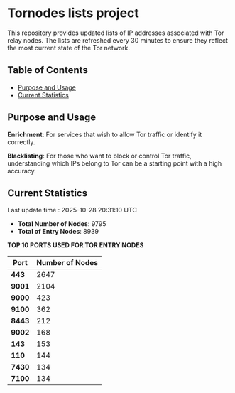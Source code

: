 # Tornodes lists project

This repository provides updated lists of IP addresses associated with Tor relay nodes. The lists are refreshed every 30 minutes to ensure they reflect the most current state of the Tor network.

## Table of Contents

- [Purpose and Usage](#purpose-and-usage)
- [Current Statistics](#current-statistics)


## Purpose and Usage

**Enrichment**: For services that wish to allow Tor traffic or identify it correctly.

**Blacklisting**: For those who want to block or control Tor traffic, understanding which IPs belong to Tor can be a starting point with a high accuracy.

## Current Statistics

Last update time : 2025-10-28 20:31:10 UTC

- **Total Number of Nodes**: 9795
- **Total of Entry Nodes**: 8939

**TOP 10 PORTS USED FOR TOR ENTRY NODES**

| **Port** | **Number of Nodes** |
|------|-----------------|
| **443**   | 2647  |
| **9001**   | 2104  |
| **9000**   | 423  |
| **9100**   | 362  |
| **8443**   | 212  |
| **9002**   | 168  |
| **143**   | 153  |
| **110**   | 144  |
| **7430**   | 134  |
| **7100**   | 134  |

